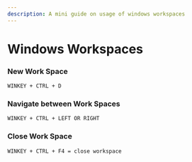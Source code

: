 ```yaml
---
description: A mini guide on usage of windows workspaces
---
```


# Windows Workspaces

### New Work Space

```text
WINKEY + CTRL + D
```

### **Navigate between Work Spaces**

```text
WINKEY + CTRL + LEFT OR RIGHT
```

### Close Work Space

```text
WINKEY + CTRL + F4 = close workspace
```

